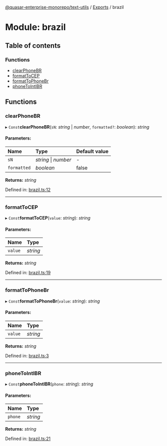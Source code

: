 [@quasar-enterprise-monorepo/text-utils](../README.md) / [Exports](../modules.md) / brazil

# Module: brazil

## Table of contents

### Functions

- [clearPhoneBR](brazil.md#clearphonebr)
- [formatToCEP](brazil.md#formattocep)
- [formatToPhoneBr](brazil.md#formattophonebr)
- [phoneToIntlBR](brazil.md#phonetointlbr)

## Functions

### clearPhoneBR

▸ `Const`**clearPhoneBR**(`sN`: *string* \| *number*, `formatted?`: *boolean*): *string*

#### Parameters:

Name | Type | Default value |
:------ | :------ | :------ |
`sN` | *string* \| *number* | - |
`formatted` | *boolean* | false |

**Returns:** *string*

Defined in: [brazil.ts:12](https://github.com/bloodf/quasar-enterprise-monorepo/blob/f0eae29/utils/text-utils/src/brazil.ts#L12)

___

### formatToCEP

▸ `Const`**formatToCEP**(`value`: *string*): *string*

#### Parameters:

Name | Type |
:------ | :------ |
`value` | *string* |

**Returns:** *string*

Defined in: [brazil.ts:19](https://github.com/bloodf/quasar-enterprise-monorepo/blob/f0eae29/utils/text-utils/src/brazil.ts#L19)

___

### formatToPhoneBr

▸ `Const`**formatToPhoneBr**(`value`: *string*): *string*

#### Parameters:

Name | Type |
:------ | :------ |
`value` | *string* |

**Returns:** *string*

Defined in: [brazil.ts:3](https://github.com/bloodf/quasar-enterprise-monorepo/blob/f0eae29/utils/text-utils/src/brazil.ts#L3)

___

### phoneToIntlBR

▸ `Const`**phoneToIntlBR**(`phone`: *string*): *string*

#### Parameters:

Name | Type |
:------ | :------ |
`phone` | *string* |

**Returns:** *string*

Defined in: [brazil.ts:21](https://github.com/bloodf/quasar-enterprise-monorepo/blob/f0eae29/utils/text-utils/src/brazil.ts#L21)
